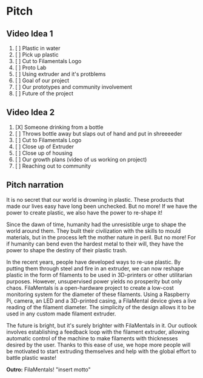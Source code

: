# Pitch #
## Video Idea 1
1. [ ] Plastic in water
2. [ ] Pick up plastic
3. [ ] Cut to Filamentals Logo
4. [ ] Proto Lab
5. [ ] Using extruder and it's protblems
6. [ ] Goal of our project
7. [ ] Our prototypes and community involvement
8. [ ] Future of the project


## Video Idea 2
1. [X] Someone drinking from a bottle
2. [ ] Throws bottle away but slaps out of hand and put in shreeeeder
3. [ ] Cut to Filamentals Logo
4. [ ] Close up of Extruder
5. [ ] Close up of housing
6. [ ] Our growth plans (video of us working on project)
7. [ ] Reaching out to community

## Pitch narration
It is no secret that our world is drowning in plastic. These products that made our lives easy have long been unchecked. But no more! If we have the power to create plastic, we also have the power to re-shape it!

Since the dawn of time, humanity had the unresistible urge to shape the world around them. They built their civilization with the skills to mould materials, but in the process left the mother nature in peril. But no more! For if humanity can bend even the hardest metal to their will, they have the power to shape the destiny of their plastic trash. 

In the recent years, people have developed ways to re-use plastic. By putting them through steel and fire in an extruder, we can now reshape plastic in the form of filaments to be used in 3D-printers or other utilitarian purposes. However, unsupervised power yields no prosperity but only chaos. FilaMentals is a open-hardware project to create a low-cost monitoring system for the diameter of these filaments. Using a Raspberry Pi, camera, an LED and a 3D-printed casing, a FilaMental device gives a live reading of the filament diameter. The simplicity of the design allows it to be used in any custom made filament extruder. 

The future is bright, but it's surely brighter with FilaMentals in it. Our outlook involves establishing a feedback loop with the filament extruder, allowing automatic control of the machine to make filaments with thicknesses desired by the user. Thanks to this ease of use, we hope more people will be motivated to start extruding themselves and help with the global effort to battle plastic waste!

**Outro:** FilaMentals! "insert motto"